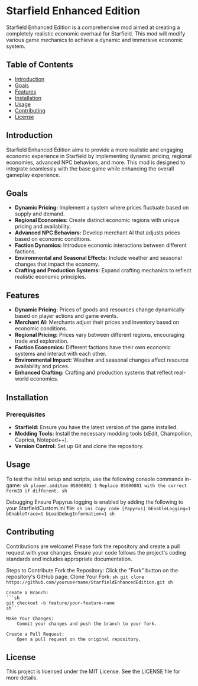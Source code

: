 # Starfield Enhanced Edition

Starfield Enhanced Edition is a comprehensive mod aimed at creating a completely realistic economic overhaul for Starfield. This mod will modify various game mechanics to achieve a dynamic and immersive economic system.

## Table of Contents
- [Introduction](#introduction)
- [Goals](#goals)
- [Features](#features)
- [Installation](#installation)
- [Usage](#usage)
- [Contributing](#contributing)
- [License](#license)

## Introduction
Starfield Enhanced Edition aims to provide a more realistic and engaging economic experience in Starfield by implementing dynamic pricing, regional economies, advanced NPC behaviors, and more. This mod is designed to integrate seamlessly with the base game while enhancing the overall gameplay experience.

## Goals
- **Dynamic Pricing:** Implement a system where prices fluctuate based on supply and demand.
- **Regional Economies:** Create distinct economic regions with unique pricing and availability.
- **Advanced NPC Behaviors:** Develop merchant AI that adjusts prices based on economic conditions.
- **Faction Dynamics:** Introduce economic interactions between different factions.
- **Environmental and Seasonal Effects:** Include weather and seasonal changes that impact the economy.
- **Crafting and Production Systems:** Expand crafting mechanics to reflect realistic economic principles.

## Features
- **Dynamic Pricing:** Prices of goods and resources change dynamically based on player actions and game events.
- **Merchant AI:** Merchants adjust their prices and inventory based on economic conditions.
- **Regional Pricing:** Prices vary between different regions, encouraging trade and exploration.
- **Faction Economics:** Different factions have their own economic systems and interact with each other.
- **Environmental Impact:** Weather and seasonal changes affect resource availability and prices.
- **Enhanced Crafting:** Crafting and production systems that reflect real-world economics.

## Installation
### Prerequisites
- **Starfield:** Ensure you have the latest version of the game installed.
- **Modding Tools:** Install the necessary modding tools (xEdit, Champollion, Caprica, Notepad++).
- **Version Control:** Set up Git and clone the repository.

   
## Usage
To test the initial setup and scripts, use the following console commands in-game:
	```sh
	player.additem 05000801 1
	Replace 05000801 with the correct FormID if different.
	sh```

Debugging
Ensure Papyrus logging is enabled by adding the following to your StarfieldCustom.ini file:
	```sh
	ini
	Copy code
	[Papyrus]
	bEnableLogging=1
	bEnableTrace=1
	bLoadDebugInformation=1
	sh```

## Contributing
Contributions are welcome! Please fork the repository and create a pull request with your changes. Ensure your code follows the project's coding standards and includes appropriate documentation.

Steps to Contribute
	Fork the Repository:
	Click the "Fork" button on the repository's GitHub page.
	Clone Your Fork:
	```sh
	git clone https://github.com/yourusername/StarfieldEnhancedEdition.git
	sh```

	Create a Branch:
	```sh
	git checkout -b feature/your-feature-name
	sh```

	Make Your Changes:
		Commit your changes and push the branch to your fork.
		
	Create a Pull Request:
		Open a pull request on the original repository.

## License
This project is licensed under the MIT License. See the LICENSE file for more details.